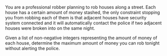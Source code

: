 You are a professional robber planning to rob houses along a street. Each house has a certain amount of money stashed,
 the only constraint stopping you from robbing each of them is that adjacent houses have security system connected and it will automatically contact the police if two adjacent houses were broken into on the same night.

Given a list of non-negative integers representing the amount of money
 of each house, determine the maximum amount of money you can rob tonight without alerting the police.